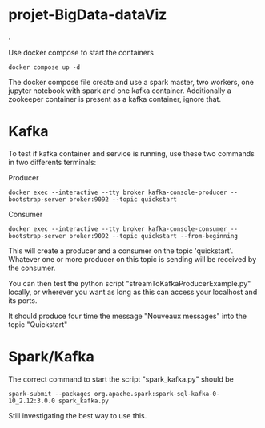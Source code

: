 # projet-BigData-dataViz
.

Use docker compose to start the containers

`docker compose up -d`


The docker compose file create and use a spark master, two workers, one jupyter notebook with spark and one kafka container.
Additionally a zookeeper container is present as a kafka container, ignore that.


# Kafka

To test if kafka container and service is running, use these two commands in two differents terminals:

Producer

`docker exec --interactive --tty broker kafka-console-producer --bootstrap-server broker:9092 --topic quickstart`

Consumer 

`docker exec --interactive --tty broker kafka-console-consumer --bootstrap-server broker:9092 --topic quickstart --from-beginning`

This will create a producer and a consumer on the topic 'quickstart'. Whatever one or more producer on this topic is sending will be received by the consumer.

You can then test the python script "streamToKafkaProducerExample.py" locally, or wherever you want as long as this can access your localhost and its ports.

It should produce four time the message "Nouveaux messages" into the topic "Quickstart"

# Spark/Kafka

The correct command to start the script "spark_kafka.py" should be 

`spark-submit --packages org.apache.spark:spark-sql-kafka-0-10_2.12:3.0.0 spark_kafka.py`

Still investigating the best way to use this.
